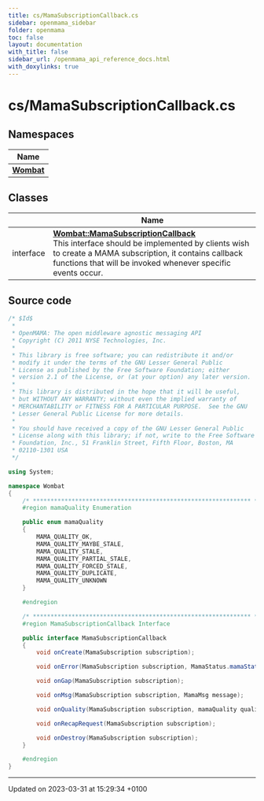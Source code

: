 ```yaml
---
title: cs/MamaSubscriptionCallback.cs
sidebar: openmama_sidebar
folder: openmama
toc: false
layout: documentation
with_title: false
sidebar_url: /openmama_api_reference_docs.html
with_doxylinks: true
---
```


# cs/MamaSubscriptionCallback.cs



## Namespaces

| Name           |
| -------------- |
| **[Wombat](namespaceWombat.html)**  |

## Classes

|                | Name           |
| -------------- | -------------- |
| interface | **[Wombat::MamaSubscriptionCallback](interfaceWombat_1_1MamaSubscriptionCallback.html)** <br>This interface should be implemented by clients wish to create a MAMA subscription, it contains callback functions that will be invoked whenever specific events occur.  |




## Source code

```csharp
/* $Id$
 *
 * OpenMAMA: The open middleware agnostic messaging API
 * Copyright (C) 2011 NYSE Technologies, Inc.
 *
 * This library is free software; you can redistribute it and/or
 * modify it under the terms of the GNU Lesser General Public
 * License as published by the Free Software Foundation; either
 * version 2.1 of the License, or (at your option) any later version.
 *
 * This library is distributed in the hope that it will be useful,
 * but WITHOUT ANY WARRANTY; without even the implied warranty of
 * MERCHANTABILITY or FITNESS FOR A PARTICULAR PURPOSE.  See the GNU
 * Lesser General Public License for more details.
 *
 * You should have received a copy of the GNU Lesser General Public
 * License along with this library; if not, write to the Free Software
 * Foundation, Inc., 51 Franklin Street, Fifth Floor, Boston, MA
 * 02110-1301 USA
 */

using System;

namespace Wombat
{
    /* ************************************************************** */
    #region mamaQuality Enumeration

    public enum mamaQuality
    {
        MAMA_QUALITY_OK,
        MAMA_QUALITY_MAYBE_STALE,
        MAMA_QUALITY_STALE,
        MAMA_QUALITY_PARTIAL_STALE,
        MAMA_QUALITY_FORCED_STALE,
        MAMA_QUALITY_DUPLICATE,
        MAMA_QUALITY_UNKNOWN
    }

    #endregion

    /* ************************************************************** */
    #region MamaSubscriptionCallback Interface

    public interface MamaSubscriptionCallback
    {
        void onCreate(MamaSubscription subscription);

        void onError(MamaSubscription subscription, MamaStatus.mamaStatus status, string subject);

        void onGap(MamaSubscription subscription);

        void onMsg(MamaSubscription subscription, MamaMsg message);

        void onQuality(MamaSubscription subscription, mamaQuality quality, string symbol);

        void onRecapRequest(MamaSubscription subscription);

        void onDestroy(MamaSubscription subscription);
    }

    #endregion
}
```


-------------------------------

Updated on 2023-03-31 at 15:29:34 +0100
